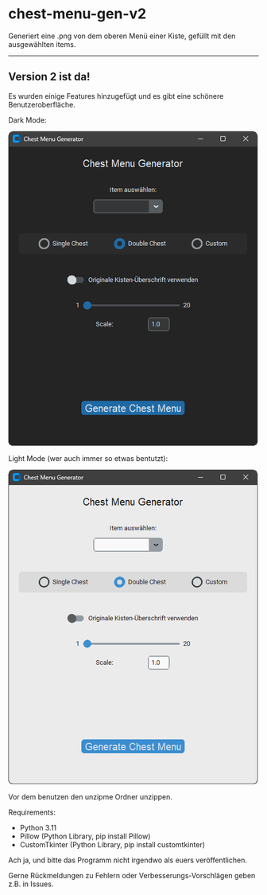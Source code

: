 # chest-menu-gen-v2

Generiert eine .png von dem oberen Menü einer Kiste, gefüllt mit den ausgewählten items.

---
Version 2 ist da!
---
Es wurden einige Features hinzugefügt und es gibt eine schönere Benutzeroberfläche.

Dark Mode:

![alt text](https://github.com/J-r-y/chest-menu-gen-v2/blob/images/gui_overview_dark.png?raw=true)

Light Mode (wer auch immer so etwas bentutzt):

![alt text](https://github.com/J-r-y/chest-menu-gen-v2/blob/images/gui_overview_light.png?raw=true)

Vor dem benutzen den unzipme Ordner unzippen.

Requirements:
- Python 3.11
- Pillow (Python Library, pip install Pillow)
- CustomTkinter (Python Library, pip install customtkinter)

Ach ja, und bitte das Programm nicht irgendwo als euers veröffentlichen.

Gerne Rückmeldungen zu Fehlern oder Verbesserungs-Vorschlägen geben z.B. in Issues.
